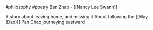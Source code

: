 #philosophy #poetry 
Ban Zhao - [[Nancy Lee Swann]]

A story about leaving home, and missing it
About following the [[Way (Dao)]]
Pan Chao journeying eastward